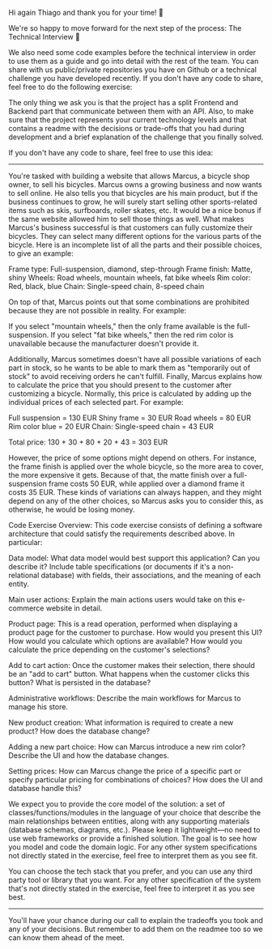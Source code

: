 Hi again Thiago and thank you for your time! 👋

We're so happy to move forward for the next step of the process: The Technical Interview 🤩

We also need some code examples before the technical interview in order to use them as a guide and go into detail with the rest of the team. You can share with us public/private repositories you have on Github or a technical challenge you have developed recently. If you don't have any code to share, feel free to do the following exercise:

The only thing we ask you is that the project has a split Frontend and Backend part that communicate between them with an API. Also, to make sure that the project represents your current technology levels and that contains a readme with the decisions or trade-offs that you had during development and a brief explanation of the challenge that you finally solved.

If you don't have any code to share, feel free to use this idea:

---

You're tasked with building a website that allows Marcus, a bicycle shop owner, to sell his bicycles. Marcus owns a growing business and now wants to sell online. He also tells you that bicycles are his main product, but if the business continues to grow, he will surely start selling other sports-related items such as skis, surfboards, roller skates, etc. It would be a nice bonus if the same website allowed him to sell those things as well. What makes Marcus's business successful is that customers can fully customize their bicycles. They can select many different options for the various parts of the bicycle. Here is an incomplete list of all the parts and their possible choices, to give an example:

Frame type: Full-suspension, diamond, step-through
Frame finish: Matte, shiny
Wheels: Road wheels, mountain wheels, fat bike wheels
Rim color: Red, black, blue
Chain: Single-speed chain, 8-speed chain

On top of that, Marcus points out that some combinations are prohibited because they are not possible in reality. For example:

If you select "mountain wheels," then the only frame available is the full-suspension.
If you select "fat bike wheels," then the red rim color is unavailable because the manufacturer doesn't provide it.

Additionally, Marcus sometimes doesn't have all possible variations of each part in stock, so he wants to be able to mark them as "temporarily out of stock" to avoid receiving orders he can't fulfill. Finally, Marcus explains how to calculate the price that you should present to the customer after customizing a bicycle. Normally, this price is calculated by adding up the individual prices of each selected part. For example:

Full suspension = 130 EUR
Shiny frame = 30 EUR
Road wheels = 80 EUR
Rim color blue = 20 EUR
Chain: Single-speed chain = 43 EUR

Total price: 130 + 30 + 80 + 20 + 43 = 303 EUR

However, the price of some options might depend on others. For instance, the frame finish is applied over the whole bicycle, so the more area to cover, the more expensive it gets. Because of that, the matte finish over a full-suspension frame costs 50 EUR, while applied over a diamond frame it costs 35 EUR. These kinds of variations can always happen, and they might depend on any of the other choices, so Marcus asks you to consider this, as otherwise, he would be losing money.

Code Exercise Overview:
This code exercise consists of defining a software architecture that could satisfy the requirements described above. In particular:

Data model: What data model would best support this application? Can you describe it? Include table specifications (or documents if it's a non-relational database) with fields, their associations, and the meaning of each entity.

Main user actions: Explain the main actions users would take on this e-commerce website in detail.

Product page: This is a read operation, performed when displaying a product page for the customer to purchase. How would you present this UI? How would you calculate which options are available? How would you calculate the price depending on the customer's selections?

Add to cart action: Once the customer makes their selection, there should be an "add to cart" button. What happens when the customer clicks this button? What is persisted in the database?

Administrative workflows: Describe the main workflows for Marcus to manage his store.

New product creation: What information is required to create a new product? How does the database change?

Adding a new part choice: How can Marcus introduce a new rim color? Describe the UI and how the database changes.

Setting prices: How can Marcus change the price of a specific part or specify particular pricing for combinations of choices? How does the UI and database handle this?

We expect you to provide the core model of the solution: a set of classes/functions/modules in the language of your choice that describe the main relationships between entities, along with any supporting materials (database schemas, diagrams, etc.). Please keep it lightweight—no need to use web frameworks or provide a finished solution. The goal is to see how you model and code the domain logic. For any other system specifications not directly stated in the exercise, feel free to interpret them as you see fit.

You can choose the tech stack that you prefer, and you can use any third party tool or library that you want. For any other specification of the system that's not directly stated in the exercise, feel free to interpret it as you see best.

---

You'll have your chance during our call to explain the tradeoffs you took and any of your decisions. But remember to add them on the readmee too so we can know them ahead of the meet.
